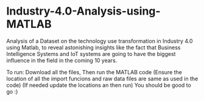 # Industry-4.0-Analysis-using-MATLAB
Analysis of a Dataset on the technology use transformation in Industry 4.0 using Matlab, to reveal astonishing insights like the fact that Business Intelligence Systems and IoT systems are going to have the biggest influence in the field in the coming 10 years.

To run:
Download all the files,
Then run the MATLAB code
(Ensure the location of all the import funcions and raw data files are same as used in the code)
(If needed update the locations an then run)
You should be good to go :)
